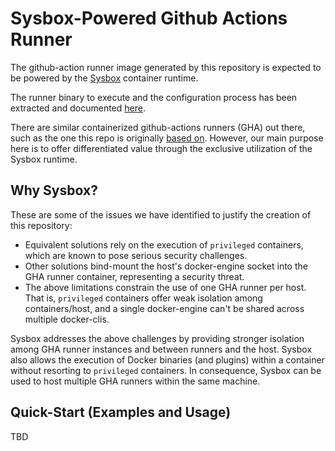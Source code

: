 Sysbox-Powered Github Actions Runner
====================================

The github-action runner image generated by this repository is expected to be powered by the [Sysbox](https://github.com/nestybox/sysbox) container runtime.

The runner binary to execute and the configuration process has been extracted and documented [here](https://help.github.com/en/actions/automating-your-workflow-with-github-actions/hosting-your-own-runners).

There are similar containerized github-actions runners (GHA) out there, such as the one this repo is originally [based on](https://github.com/myoung34/docker-github-actions-runner). However, our main purpose here is to offer differentiated value through the exclusive utilization of the Sysbox runtime.

## Why Sysbox?

These are some of the issues we have identified to justify the creation of this repository:

* Equivalent solutions rely on the execution of `privileged` containers, which are known to pose serious security challenges.
* Other solutions bind-mount the host's docker-engine socket into the GHA runner container, representing a security threat.
* The above limitations constrain the use of one GHA runner per host. That is, `privileged` containers offer weak isolation among containers/host, and a single docker-engine can't be shared across multiple docker-clis.

Sysbox addresses the above challenges by providing stronger isolation among GHA runner instances and between runners and the host. Sysbox also allows the execution of Docker binaries (and plugins) within a container without resorting to `privileged` containers. In consequence, Sysbox can be used to host multiple GHA runners within the same machine.

## Quick-Start (Examples and Usage) ##

TBD